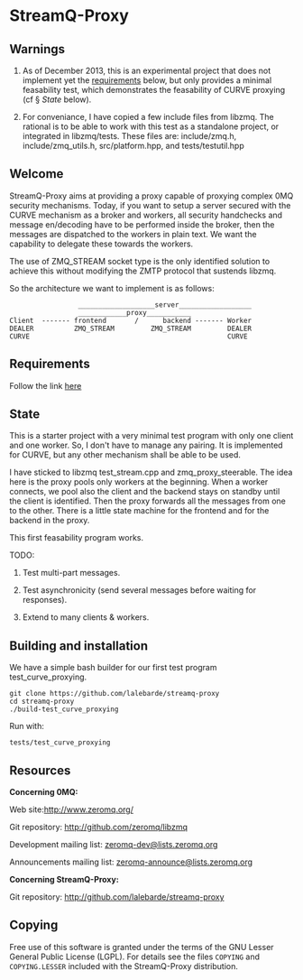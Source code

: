# StreamQ-Proxy

## Warnings

1. As of December 2013, this is an experimental project that does not implement yet
the [requirements](SRD.md) below, but only provides a minimal feasability test, which
demonstrates the feasability of CURVE proxying (cf § *State* below).

2. For conveniance, I have copied a few include files from libzmq. The rational is to be able to work with this test as a standalone project, or integrated in libzmq/tests. These files are: include/zmq.h, include/zmq_utils.h, src/platform.hpp, and tests/testutil.hpp

## Welcome

StreamQ-Proxy aims at providing a proxy capable of proxying complex
0MQ security mechanisms. Today, if you want to setup a server secured
with the CURVE mechanism as a broker and workers, all security
handchecks and message en/decoding have to be performed inside the 
broker, then the messages are dispatched to the workers in plain text.
We want the capability to delegate these towards the workers.

The use of ZMQ_STREAM socket type is the only identified solution
to achieve this without modifying the ZMTP protocol that sustends libzmq.

So the architecture we want to implement is as follows:

```
                 ___________________server__________________
                 ____________proxy___________
Client  ------- frontend       /      backend ------- Worker
DEALER          ZMQ_STREAM         ZMQ_STREAM         DEALER
CURVE                                                 CURVE
```

## Requirements

Follow the link [here](SRD.md)

## State

This is a starter project with a very minimal test program with only one client and
one worker. So, I don't have to manage any pairing. It is implemented for CURVE, 
but any other mechanism shall be able to be used.

I have sticked to libzmq test_stream.cpp and zmq_proxy_steerable. The idea here 
is the proxy pools only workers at the beginning. When a worker connects, we pool 
also the client and the backend stays on standby until the client is identified. Then 
the proxy forwards all the messages from one to the other. There is a little
state machine for the frontend and for the backend in the proxy.

This first feasability program works.

TODO:

1. Test multi-part messages.

2. Test asynchronicity (send several messages before waiting for responses).

3. Extend to many clients & workers.

## Building and installation

We have a simple bash builder for our first test program test_curve_proxying.

```
git clone https://github.com/lalebarde/streamq-proxy
cd streamq-proxy
./build-test_curve_proxying
```
Run with:
```
tests/test_curve_proxying
```

## Resources

**Concerning 0MQ:**

Web site:http://www.zeromq.org/

Git repository: http://github.com/zeromq/libzmq

Development mailing list: zeromq-dev@lists.zeromq.org

Announcements mailing list: zeromq-announce@lists.zeromq.org

**Concerning StreamQ-Proxy:**

Git repository: http://github.com/lalebarde/streamq-proxy

## Copying

Free use of this software is granted under the terms of the GNU Lesser General
Public License (LGPL). For details see the files `COPYING` and `COPYING.LESSER`
included with the StreamQ-Proxy distribution.
